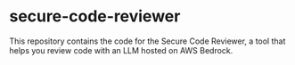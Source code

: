 # secure-code-reviewer

This repository contains the code for the Secure Code Reviewer, a tool that helps you review code with an LLM hosted on AWS Bedrock.